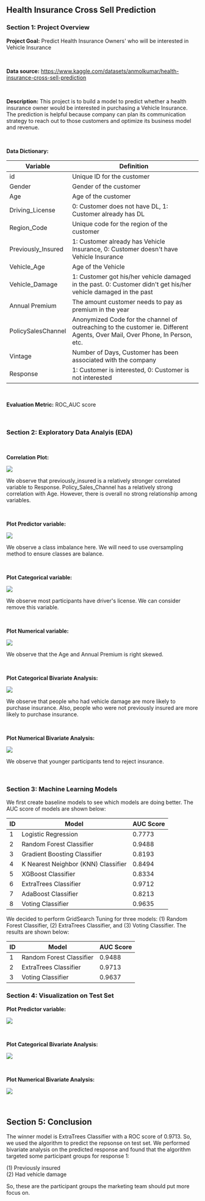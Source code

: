 ## Health Insurance Cross Sell Prediction

### Section 1: Project Overview

**Project Goal:** Predict Health Insurance Owners' who will be interested in Vehicle Insurance

</br>

**Data source:** https://www.kaggle.com/datasets/anmolkumar/health-insurance-cross-sell-prediction

</br>

**Description:** This project is to build a model to predict whether a health insurance owner would be interested in purchasing a Vehicle Insurance. The prediction is helpful because company can plan its communication strategy to reach out to those customers and optimize its business model and revenue.

</br>

**Data Dictionary:**

| Variable | Definition |
| --- | --- |
| id | Unique ID for the customer |
| Gender | Gender of the customer |
| Age | Age of the customer |
| Driving_License | 0: Customer does not have DL, 1: Customer already has DL |
| Region_Code | Unique code for the region of the customer |
| Previously_Insured | 1: Customer already has Vehicle Insurance, 0: Customer doesn't have Vehicle Insurance |
| Vehicle_Age | Age of the Vehicle |
| Vehicle_Damage | 1: Customer got his/her vehicle damaged in the past. 0: Customer didn't get his/her vehicle damaged in the past |
| Annual Premium | The amount customer needs to pay as premium in the year |
| PolicySalesChannel | Anonymized Code for the channel of outreaching to the customer ie. Different Agents, Over Mail, Over Phone, In Person, etc. |
| Vintage | Number of Days, Customer has been associated with the company |
| Response | 1: Customer is interested, 0: Customer is not interested |

</br>

**Evaluation Metric:** ROC_AUC score

</br>

### Section 2: Exploratory Data Analyis (EDA)

</br>

**Correlation Plot:**

![](corr.png)

We observe that previously_insured is a relatively stronger correlated variable to Response. Policy_Sales_Channel has a relatively strong correlation with Age. However, there is overall no strong relationship among variables.

</br>

**Plot Predictor variable:**

![](predictor.png)

We observe a class imbalance here. We will need to use oversampling method to ensure classes are balance.

</br>

**Plot Categorical variable:**

![](cat_variable.png)

We observe most participants have driver's license. We can consider remove this variable.

</br>

**Plot Numerical variable:**

![](num_variable.png)

We observe that the Age and Annual Premium is right skewed.

</br>

**Plot Categorical Bivariate Analysis:**

![](bivariate_cat_analysis.png)

We observe that people who had vehicle damage are more likely to purchase insurance. Also, people who were not previously insured are more likely to purchase insurance.

</br>

**Plot Numerical Bivariate Analysis:**

![](bivariate_num_analysis.png)

We observe that younger participants tend to reject insurance.

</br>

### Section 3: Machine Learning Models

We first create baseline models to see which models are doing better. The AUC score of models are shown below:

| ID | Model | AUC Score |
| --- | --- | --- |
| 1 | Logistic Regression | 0.7773 |
| 2 | Random Forest Classifier | 0.9488 |
| 3 | Gradient Boosting Classifier | 0.8193 |
| 4 | K Nearest Neighbor (KNN) Classifier | 0.8494 |
| 5 | XGBoost Classifier | 0.8334 |
| 6 | ExtraTrees Classifier | 0.9712 |
| 7 | AdaBoost Classifier | 0.8213 |
| 8 | Voting Classifier | 0.9635 |

We decided to perform GridSearch Tuning for three models: (1) Random Forest Classifier, (2) ExtraTrees Classifier, and (3) Voting Classifier. The results are shown below:

| ID | Model | AUC Score |
| --- | --- | --- |
| 1 | Random Forest Classifier | 0.9488 |
| 2 | ExtraTrees Classifier | 0.9713 |
| 3 | Voting Classifier | 0.9637|


### Section 4: Visualization on Test Set

**Plot Predictor variable:**

![](test_predictor.png)

</br>

**Plot Categorical Bivariate Analysis:**

![](test_bivariate_cat_analysis.png)

</br>

**Plot Numerical Bivariate Analysis:**

![](test_bivariate_num_analysis.png)

</br>

## Section 5: Conclusion

The winner model is ExtraTrees Classifier with a ROC score of 0.9713. So, we used the algorithm to predict the repsonse on test set. We performed bivariate analysis on the predicted response and found that the algorithm targeted some participant groups for response 1:

(1) Previously insured
</br>
(2) Had vehicle damage

So, these are the participant groups the marketing team should put more focus on.

